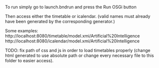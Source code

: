 To run simply go to launch.bndrun and press the Run OSGi button

Then access either the timetable or icalendar. (valid names must already have been generated by the corresponding generator.)

Some examples:
http://localhost:8080/timetable/model.xmi/Artificial%20Intelligence
http://localhost:8080/icalendar/model.xmi/Artificial%20Intelligence

TODO: fix path of css and js in order to load timetables properly (change html generated to use absolute path or change every necessary file to this folder to easier access).